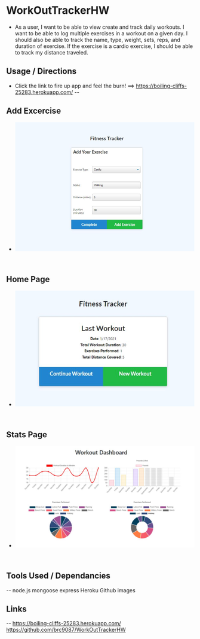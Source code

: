 # WorkOutTrackerHW

* As a user, I want to be able to view create and track daily workouts. I want to be able to log multiple exercises in a workout on a given day. I should also be able to track the name, type, weight, sets, reps, and duration of exercise. If the exercise is a cardio exercise, I should be able to track my distance traveled.

## Usage / Directions
* Click the link to fire up app and feel the burn! ==> https://boiling-cliffs-25283.herokuapp.com/
--
## Add Excercise
* ![](./images/addExcercise.JPG )

<br>

## Home Page 
* ![](./images/index.JPG )

<br>
    
    
## Stats Page
*  ![](./images/statsPage.JPG )

<br>

## Tools Used / Dependancies
--
node.js
mongoose
express
Heroku
Github
images

## Links
--
https://boiling-cliffs-25283.herokuapp.com/
https://github.com/brc9087/WorkOutTrackerHW
